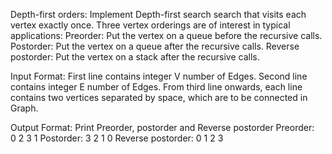 Depth-first orders: Implement Depth-first search search that visits each vertex exactly once. Three vertex orderings are of interest in typical applications:
Preorder: Put the vertex on a queue before the recursive calls.
Postorder: Put the vertex on a queue after the recursive calls.
Reverse postorder: Put the vertex on a stack after the recursive calls.


Input Format:
First line contains integer V number of Edges.
Second line contains integer E number of Edges.
From third line onwards, each line contains two vertices separated by space, which are to be connected in Graph.
 
Output Format:
Print Preorder, postorder and Reverse postorder
Preorder:  
0 2 3 1 
Postorder: 
3 2 1 0 
Reverse postorder: 
0 1 2 3
